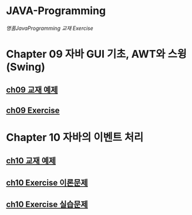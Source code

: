 # JAVA-Programming
###### 명품JavaProgramming 교재 Exercise

# Chapter 09 자바 GUI 기초, AWT와 스윙(Swing)
## [ch09 교재 예제](./src/textbook/ch09/swing)
## [ch09 Exercise](./src/textbook/ch09/exercise)

# Chapter 10 자바의 이벤트 처리

## [ch10 교재 예제](./src/textbook/ch10/event)
## [ch10 Exercise 이론문제](./src/textbook/ch10/exercise/이론문제)
## [ch10 Exercise 실습문제](./src/textbook/ch10/exercise/실습문제)